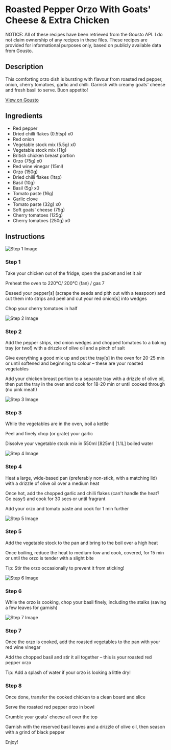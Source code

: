 # Roasted Pepper Orzo With Goats' Cheese & Extra Chicken

NOTICE: All of these recipes have been retrieved from the Gousto API. I do not claim ownership of any recipes in these files. These recipes are provided for informational purposes only, based on publicly available data from Gousto.

## Description

This comforting orzo dish is bursting with flavour from roasted red pepper, onion, cherry tomatoes, garlic and chilli. Garnish with creamy goats' cheese and fresh basil to serve. Buon appetito!

[View on Gousto](https://www.gousto.co.uk/recipes/cookbook/roasted-pepper-orzo-with-goats-cheese-extra-chicken)

## Ingredients

- Red pepper
- Dried chilli flakes (0.5tsp) x0
- Red onion
- Vegetable stock mix (5.5g) x0
- Vegetable stock mix (11g)
- British chicken breast portion
- Orzo (75g) x0
- Red wine vinegar (15ml)
- Orzo (150g)
- Dried chilli flakes (1tsp)
- Basil (10g)
- Basil (5g) x0
- Tomato paste (16g)
- Garlic clove
- Tomato paste (32g) x0
- Soft goats' cheese (75g)
- Cherry tomatoes (125g)
- Cherry tomatoes (250g) x0

## Instructions

![Step 1 Image](https://production-media.gousto.co.uk/cms/recipe-step-image/step-1-1728995077182-x200.jpg)

### Step 1

Take your chicken out of the fridge, open the packet and let it air

Preheat the oven to 220°C/ 200°C (fan) / gas 7

Deseed your pepper[s] (scrape the seeds and pith out with a teaspoon) and cut them into strips and peel and cut your red onion[s] into wedges

Chop your cherry tomatoes in half

![Step 2 Image](https://production-media.gousto.co.uk/cms/recipe-step-image/step-2-1728995080011-x200.jpg)

### Step 2

Add the pepper strips, red onion wedges and chopped tomatoes to a baking tray (or two!) with a drizzle of olive oil and a pinch of salt

Give everything a good mix up and put the tray[s] in the oven for 20-25 min or until softened and beginning to colour – these are your roasted vegetables

Add your chicken breast portion to a separate tray with a drizzle of olive oil, then put the tray in the oven and cook for 18-20 min or until cooked through (no pink meat!)

![Step 3 Image](https://production-media.gousto.co.uk/cms/recipe-step-image/step-3-1728995083449-x200.jpg)

### Step 3

While the vegetables are in the oven, boil a kettle

Peel and finely chop (or grate) your garlic

Dissolve your vegetable stock mix in 550ml <span class="text-purple">[825ml]</span> <span class="text-danger">[1.1L]</span> boiled water

![Step 4 Image](https://production-media.gousto.co.uk/cms/recipe-step-image/step-4-1728995086898-x200.jpg)

### Step 4

Heat a large, wide-based pan (preferably non-stick, with a matching lid) with a drizzle of olive oil over a medium heat

Once hot, add the chopped garlic and chilli flakes (can't handle the heat? Go easy!) and cook for 30 secs or until fragrant

Add your orzo and tomato paste and cook for 1 min further

![Step 5 Image](https://production-media.gousto.co.uk/cms/recipe-step-image/step-5-1728995089900-x200.jpg)

### Step 5

Add the vegetable stock to the pan and bring to the boil over a high heat

Once boiling, reduce the heat to medium-low and cook, covered, for 15 min or until the orzo is tender with a slight bite

Tip: Stir the orzo occasionally to prevent it from sticking!

![Step 6 Image](https://production-media.gousto.co.uk/cms/recipe-step-image/step-6-1728995092890-x200.jpg)

### Step 6

While the orzo is cooking, chop your basil finely, including the stalks (saving a few leaves for garnish)

![Step 7 Image](https://production-media.gousto.co.uk/cms/recipe-step-image/step-7-1728995097816-x200.jpg)

### Step 7

Once the orzo is cooked, add the roasted vegetables to the pan with your red wine vinegar

Add the chopped basil and stir it all together – this is your roasted red pepper orzo

Tip: Add a splash of water if your orzo is looking a little dry!

### Step 8

Once done, transfer the cooked chicken to a clean board and slice

Serve the roasted red pepper orzo in bowl

Crumble your goats' cheese all over the top

Garnish with the reserved basil leaves and a drizzle of olive oil, then season with a grind of black pepper

Enjoy!

